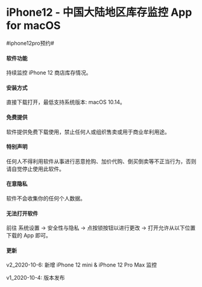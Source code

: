# iPhone12 - 中国大陆地区库存监控 App for macOS
#iphone12pro预约#

#### 软件功能

持续监控 iPhone 12 商店库存情况。

#### 安装方式

直接下载打开，最低支持系统版本: macOS 10.14。

#### 免费提供

软件提供免费下载使用，禁止任何人或组织售卖或用于商业牟利用途。

#### 特别声明

任何人不得利用软件从事进行恶意抢购、加价代购、倒买倒卖等不正当行为，否则请自觉停止使用此软件。

#### 在意隐私

软件不会收集你的任何个人数据。

#### 无法打开软件
前往 系统设置 -> 安全性与隐私 -> 点按锁按钮以进行更改 -> 打开允许从以下位置下载的 App 即可。 

#### 更新
v2_2020-10-6: 新增 iPhone 12 mini & iPhone 12 Pro Max 监控

v1_2020-10-4: 版本发布
